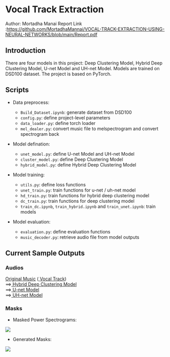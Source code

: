 # Vocal Track Extraction
Author: Mortadha Manai
Report Link :https://github.com/MortadhaMannai/VOCAL-TRACK-EXTRACTION-USING-NEURAL-NETWORKS/blob/main/Report.pdf

## Introduction
There are four models in this project: Deep Clustering Model, Hybrid Deep Clustering Model, U-net Model and UH-net Model. Models are trained on DSD100 dataset. The project is based on PyTorch.

## Scripts
- Data preprocess:
  - <code>Build_Dataset.ipynb</code>: generate dataset from DSD100
  - <code>config.py</code>: define project-level parameters
  - <code>data_loader.py</code>: define torch loader
  - <code>mel_dealer.py</code>: convert music file to melspectrogram and convert spectrogram back

- Model defination:
  - <code>unet_model.py</code>: define U-net Model and UH-net Model
  - <code>cluster_model.py</code>: define Deep Clustering Model
  - <code>hybrid_model.py</code>: define Hybrid Deep Clustering Model

- Model training:
  - <code>utils.py</code>: define loss functions
  - <code>unet_train.py</code>: train functions for u-net / uh-net model
  - <code>hd_train.py</code>: train functions for hybrid deep clustering model
  - <code>dc_train.py</code>: train functions for deep clustering model
  - <code>train_dc.ipynb</code>, <code>train_hybrid.ipynb</code> and <code>train_unet.ipynb</code>: train models
  
- Model evaluation:
  - <code>evaluation.py</code>: define evaluation functions
  - <code>music_decoder.py</code>: retrieve audio file from model outputs
  
## Current Sample Outputs
### Audios
<a href=https://drive.google.com/file/d/1DQ9MeJFN8QEesQyPz-pJY7Kl58qlDQE2/view>Original Music</a> (<a href=https://drive.google.com/file/d/1wyLOb22Vg6qpMhmi6AqQYDf4UcaIQtBs/view> Vocal Track</a>)<br>
==><a href=https://drive.google.com/file/d/1fNsiGOwnoctnAHyTXx5Jc5Gvqz9gSBJ9/view> Hybrid Deep Clustering Model </a><br>
==><a href=https://drive.google.com/file/d/1Ck8FNQrPbp0hc5mZ_rGQ8SXnduj6KngG/view> U-net Model </a><br>
==><a href=https://drive.google.com/file/d/1cf57rvIa7g6nA5OTiYfUdu-vEJeLLySs/view> UH-net Model </a><br>

### Masks
- Masked Power Spectrograms:
<img src=https://github.com/XiplusChenyu/vocal-track-extraction-using-deep-learning/blob/master/Pics/final_mask.png>

- Generated Masks:
<img src=https://github.com/XiplusChenyu/vocal-track-extraction-using-deep-learning/blob/master/Pics/final_empty_mask.png>

